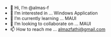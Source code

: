 - 👋 Hi, I’m @almas-f
- 👀 I’m interested in ... Windows Application
- 🌱 I’m currently learning ... MAUI
- 💞️ I’m looking to collaborate on ... MAUI
- 📫 How to reach me ... almazfathi@gmail.com

<!---
almas-f/almas-f is a ✨ special ✨ repository because its `README.md` (this file) appears on your GitHub profile.
You can click the Preview link to take a look at your changes.
--->
